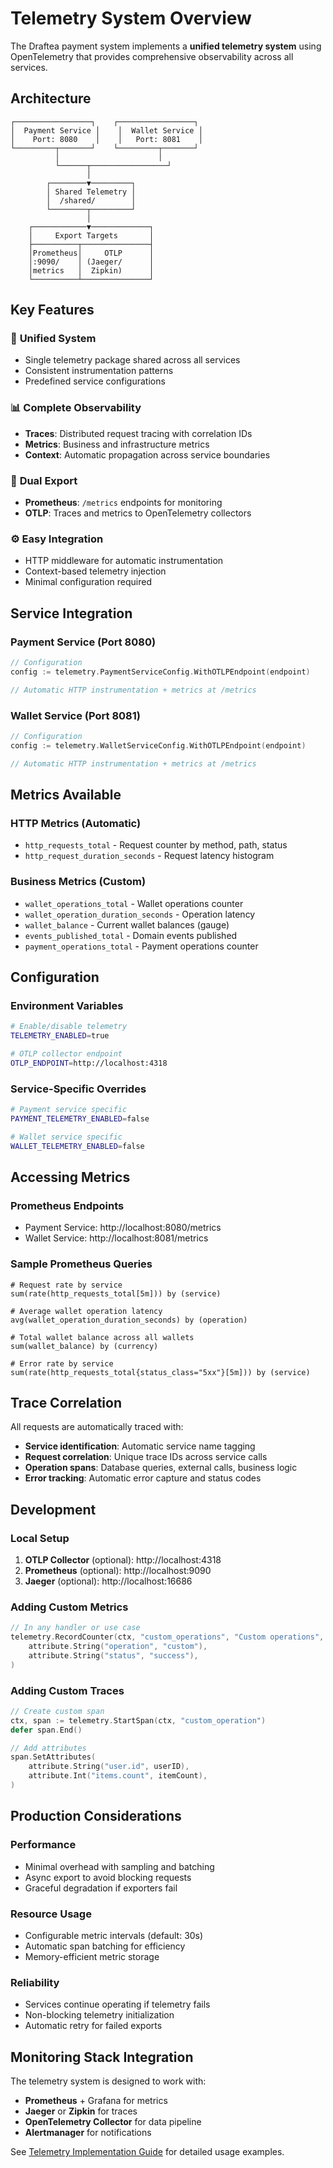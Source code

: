 # Telemetry System Overview

The Draftea payment system implements a **unified telemetry system** using OpenTelemetry that provides comprehensive observability across all services.

## Architecture

```
┌─────────────────┐    ┌─────────────────┐
│  Payment Service │    │  Wallet Service │
│    Port: 8080    │    │   Port: 8081    │
└─────────┬───────┘    └─────────┬───────┘
          │                      │
          └──────┬─────────────────┘
                 │
        ┌────────▼─────────┐
        │ Shared Telemetry │
        │  /shared/        │
        └────────┬─────────┘
                 │
    ┌────────────▼─────────────┐
    │     Export Targets       │
    ├──────────┬───────────────┤
    │Prometheus│     OTLP      │
    │:9090/    │ (Jaeger/      │
    │metrics   │  Zipkin)      │
    └──────────┴───────────────┘
```

## Key Features

### 🎯 **Unified System**
- Single telemetry package shared across all services
- Consistent instrumentation patterns
- Predefined service configurations

### 📊 **Complete Observability**
- **Traces**: Distributed request tracing with correlation IDs
- **Metrics**: Business and infrastructure metrics
- **Context**: Automatic propagation across service boundaries

### 🔄 **Dual Export**
- **Prometheus**: `/metrics` endpoints for monitoring
- **OTLP**: Traces and metrics to OpenTelemetry collectors

### ⚙️ **Easy Integration**
- HTTP middleware for automatic instrumentation
- Context-based telemetry injection
- Minimal configuration required

## Service Integration

### Payment Service (Port 8080)
```go
// Configuration
config := telemetry.PaymentServiceConfig.WithOTLPEndpoint(endpoint)

// Automatic HTTP instrumentation + metrics at /metrics
```

### Wallet Service (Port 8081)
```go
// Configuration
config := telemetry.WalletServiceConfig.WithOTLPEndpoint(endpoint)

// Automatic HTTP instrumentation + metrics at /metrics
```

## Metrics Available

### HTTP Metrics (Automatic)
- `http_requests_total` - Request counter by method, path, status
- `http_request_duration_seconds` - Request latency histogram

### Business Metrics (Custom)
- `wallet_operations_total` - Wallet operations counter
- `wallet_operation_duration_seconds` - Operation latency
- `wallet_balance` - Current wallet balances (gauge)
- `events_published_total` - Domain events published
- `payment_operations_total` - Payment operations counter

## Configuration

### Environment Variables
```bash
# Enable/disable telemetry
TELEMETRY_ENABLED=true

# OTLP collector endpoint
OTLP_ENDPOINT=http://localhost:4318
```

### Service-Specific Overrides
```bash
# Payment service specific
PAYMENT_TELEMETRY_ENABLED=false

# Wallet service specific
WALLET_TELEMETRY_ENABLED=false
```

## Accessing Metrics

### Prometheus Endpoints
- Payment Service: http://localhost:8080/metrics
- Wallet Service: http://localhost:8081/metrics

### Sample Prometheus Queries
```promql
# Request rate by service
sum(rate(http_requests_total[5m])) by (service)

# Average wallet operation latency
avg(wallet_operation_duration_seconds) by (operation)

# Total wallet balance across all wallets
sum(wallet_balance) by (currency)

# Error rate by service
sum(rate(http_requests_total{status_class="5xx"}[5m])) by (service)
```

## Trace Correlation

All requests are automatically traced with:
- **Service identification**: Automatic service name tagging
- **Request correlation**: Unique trace IDs across service calls
- **Operation spans**: Database queries, external calls, business logic
- **Error tracking**: Automatic error capture and status codes

## Development

### Local Setup
1. **OTLP Collector** (optional): http://localhost:4318
2. **Prometheus** (optional): http://localhost:9090
3. **Jaeger** (optional): http://localhost:16686

### Adding Custom Metrics
```go
// In any handler or use case
telemetry.RecordCounter(ctx, "custom_operations", "Custom operations", 1,
    attribute.String("operation", "custom"),
    attribute.String("status", "success"),
)
```

### Adding Custom Traces
```go
// Create custom span
ctx, span := telemetry.StartSpan(ctx, "custom_operation")
defer span.End()

// Add attributes
span.SetAttributes(
    attribute.String("user.id", userID),
    attribute.Int("items.count", itemCount),
)
```

## Production Considerations

### Performance
- Minimal overhead with sampling and batching
- Async export to avoid blocking requests
- Graceful degradation if exporters fail

### Resource Usage
- Configurable metric intervals (default: 30s)
- Automatic span batching for efficiency
- Memory-efficient metric storage

### Reliability
- Services continue operating if telemetry fails
- Non-blocking telemetry initialization
- Automatic retry for failed exports

## Monitoring Stack Integration

The telemetry system is designed to work with:
- **Prometheus** + Grafana for metrics
- **Jaeger** or **Zipkin** for traces
- **OpenTelemetry Collector** for data pipeline
- **Alertmanager** for notifications

See [Telemetry Implementation Guide](../shared/telemetry/README.md) for detailed usage examples.
